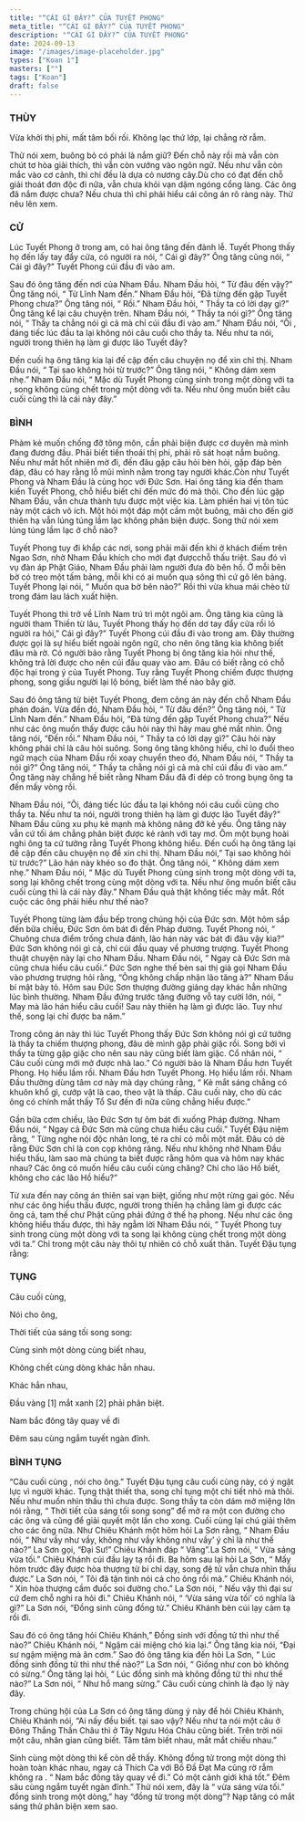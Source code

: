 ```yaml
---
title: "“CÁI GÌ ĐÂY?” CỦA TUYẾT PHONG"
meta_title: "“CÁI GÌ ĐÂY?” CỦA TUYẾT PHONG"
description: "“CÁI GÌ ĐÂY?” CỦA TUYẾT PHONG"
date: 2024-09-13
image: "/images/image-placeholder.jpg"
types: ["Koan 1"]
masters: [""]
tags: ["Koan"]
draft: false
---
```


### THÙY
Vừa khởi thị phi, mất tâm bối rối. Không lạc thứ lớp, lại chẳng rờ rẫm.

Thử nói xem, buông bỏ có phải là nắm giữ? Đến chỗ này rồi mà vẫn còn chút tơ hòa giải thích, thì vẫn còn vướng vào ngôn ngữ. Nếu như vẫn còn mắc vào cơ cảnh, thì chỉ đều là dựa cỏ nương cây.Dù cho có đạt đến chỗ giải thoát đơn độc đi nữa, vẫn chưa khỏi vạn dặm ngóng cổng làng. Các ông đã nắm được chưa? Nếu chưa thì chỉ phải hiểu cái công án rõ ràng này. Thử nêu lên xem.

### CỬ
Lúc Tuyết Phong ở trong am, có hai ông tăng đến đảnh lễ. Tuyết Phong thấy họ đến lấy tay đẩy cửa, có người ra nói, “ Cái gì đây?” Ông tăng cũng nói, “ Cái gì đây?” Tuyết Phong cúi đầu đi vào am.

Sau đó ông tăng đến nơi của Nham Đầu. Nham Đầu hỏi, “ Từ đâu đến vậy?” Ông tăng nói, “ Từ Lĩnh Nam đến.” Nham Đầu hỏi, “Đã từng đến gặp Tuyết Phong chưa?” Ông tăng nói, “ Rồi.” Nham Đầu hỏi, “ Thầy ta có lời dạy gì?” Ông tăng kể lại câu chuyện trên. Nham Đầu nói, “ Thầy ta nói gì?” Ông tăng nói, “ Thầy ta chẳng nói gì cả mà chỉ cúi đầu đi vào am.” Nham Đầu nói, “Ôi , đáng tiếc lúc đầu ta lại không nói câu cuối cho thầy ta. Nếu như ta nói, người trong thiên hạ làm gì được lão Tuyết đây?

Đến cuối hạ ông tăng kia lại đế cập đến câu chuyện nọ để xin chỉ thị. Nham Đầu nói, “ Tại sao không hỏi từ trước?” Ông tăng nói, “ Không dám xem nhẹ.” Nham Đầu nói, “ Mặc dù Tuyết Phong cùng sinh trong một dòng với ta , song không cùng chết trong một dòng với ta. Nếu như ông muốn biết câu cuối cùng thì là cái này đây.”

### BÌNH
Phàm kẻ muốn chống đỡ tông môn, cần phải biện được cơ duyên mà mình đang đương đầu. Phải biết tiến thoái thị phi, phải rõ sát hoạt nắm buông. Nếu như mắt hốt nhiên mờ đi, đến đâu gặp câu hỏi bèn hỏi, gặp đáp bèn đáp, đâu có hay rằng lỗ mũi mình nằm trong tay người khác.Còn như Tuyết Phong và Nham Đầu là cùng học với Đức Sơn. Hai ông tăng kia đến tham kiến Tuyết Phong, chỗ hiểu biết chỉ đến mức đó mà thôi. Cho đến lúc gặp Nham Đầu, vẫn chưa thành tựu được một việc kia. Làm phiền hai vị tôn túc này một cách vô ích. Một hỏi một đáp một cầm một buông, mãi cho đến giờ thiên hạ vẫn lúng túng lầm lạc không phân biện được. Song thử nói xem lúng túng lầm lạc ở chỗ nào?

Tuyết Phong tuy đi khắp các nơi, song phải mãi đến khi ở khách điếm trên Ngao Sơn, nhờ Nham Đầu khích cho mới đạt đượcchỗ thấu triệt. Sau đó vì vụ đàn áp Phật Giáo, Nham Đầu phải làm người đưa đò bên hồ. Ở mỗi bên bờ có treo một tấm bảng, mỗi khi có ai muốn qua sông thì cứ gõ lên bảng. Tuyết Phong lại nói, “ Muốn qua bờ bên nào?” Rồi thì vừa khua mái chèo từ trong đám lau lách xuất hiện.

Tuyết Phong thì trở về Lĩnh Nam trú trì một ngôi am. Ông tăng kia cũng là người tham Thiền từ lâu, Tuyết Phong thấy họ đến dơ tay đẩy cửa rồi ló người ra hỏi,” Cái gì đây?” Tuyết Phong cúi đầu đi vào trong am. Đây thường được gọi là sự hiểu biết ngoài ngôn ngữ, cho nên ông tăng kia không biết đâu mà rờ. Có người bảo rằng Tuyết Phong bị ông tăng kia hỏi như thế, không trả lời được cho nên cúi đầu quay vào am. Đâu có biết rằng có chỗ độc hại trong ý của Tuyết Phong. Tuy rằng Tuyết Phong chiếm được thượng phong, song giấu người lại lộ bóng, biết làm thế nào bây giờ.

Sau đó ông tăng từ biệt Tuyết Phong, đem công án này đến chỗ Nham Đầu phán đoán. Vừa đến đó, Nham Đầu hỏi, “ Từ đâu đến?” Ông tăng nói, “ Từ Lĩnh Nam đến.” Nham Đầu hỏi, “Đã từng đến gặp Tuyết Phong chưa?” Nếu như các ông muốn thấy được câu hỏi này thì hãy mau ghé mắt nhìn. Ông tăng nói, “Đến rồi.” Nham Đầu nói, “ Thầy ta có lời dạy gì?” Câu hỏi này không phải chỉ là câu hỏi suông. Song ông tăng không hiểu, chỉ lo đuổi theo ngữ mạch của Nham Đầu rồi xoay chuyển theo đó, Nham Đầu nói, “ Thầy ta nói gì?” Ông tăng nói, “ Thầy ta chẳng nói gì cả mà chỉ cúi đầu đi vào am.” Ông tăng này chẳng hề biết rằng Nham Đầu đã đi dép cỏ trong bụng ông ta đến mấy vòng rồi.

Nham Đầu nói, “Ôi, đáng tiếc lúc đầu ta lại không nói câu cuối cùng cho thầy ta. Nếu như ta nói, người trong thiên hạ làm gì được lão Tuyết đây?” Nham Đầu cũng xu phụ kẻ mạnh mà không nâng đỡ kẻ yếu. Ông tăng này vẫn cứ tối ám chẳng phân biệt được kẻ rành với tay mơ. Ôm một bụng hoài nghi ông ta cứ tưởng rằng Tuyết Phong không hiểu. Đến cuối hạ ông tăng lại đề cập đến câu chuyện nọ để xin chỉ thị. Nham Đầu nói,” Tại sao không hỏi từ trước?” Lão hán này khéo so đo thật. Ông tăng nói, “ Không dám xem nhẹ.” Nham Đầu nói, “ Mặc dù Tuyết Phong cùng sinh trong một dòng với ta, song lại không chết trong cùng một dòng với ta. Nếu như ông muốn biết câu cuối cùng thì là cái này đây.” Nham Đầu quả thật không tiếc mày mắt. Rốt cuộc các ông phải hiểu như thế nào?

Tuyết Phong từng làm đầu bếp trong chúng hội của Đức sơn. Một hôm sắp đến bữa chiều, Đức Sơn ôm bát đi đến Pháp đường. Tuyết Phong nói, “ Chuông chưa điểm trống chưa đánh, lão hán này vác bát đi đâu vậy kìa?” Đức Sơn không nói gì cả, chỉ cúi đầu quay về phương trượng. Tuyết Phong thuật chuyện này lại cho Nham Đầu. Nham Đầu nói, “ Ngay cả Đức Sơn mà cũng chưa hiểu câu cuối.” Đức Sơn nghe thế bèn sai thị giả gọi Nham Đầu vào phương trượng hỏi rằng, “Ông không chấp nhận lão tăng à?” Nham Đầu bí mật bày tỏ. Hôm sau Đức Sơn thượng đường giảng dạy khác hẳn những lúc bình thường. Nham Đầu đứng trước tăng đường vỗ tay cười lớn, nói, “ May mà lão hán hiểu câu cuối! Sau này thiên hạ làm gì được lão. Tuy như thế, song lại chỉ được ba năm.”

Trong công án này thì lúc Tuyết Phong thấy Đức Sơn không nói gì cứ tưởng là thầy ta chiếm thượng phong, đâu dè mình gặp phải giặc rồi. Song bởi vì thấy ta từng gặp giặc cho nên sau này cũng biết làm giặc. Cổ nhân nói, “ Câu cuối cùng mới mở được nhà lao.” Có người bảo là Nham Đầu hơn Tuyết Phong. Họ hiểu lầm rồi. Nham Đầu hơn Tuyết Phong. Họ hiểu lầm rồi. Nham Đầu thường dùng tâm cơ này mà dạy chúng rằng, “ Kẻ mắt sáng chẳng có khuôn khổ gì, cướp vật là cao, theo vật là thấp. Câu cuối này, cho dù các ông có chính mắt thấy Tổ Sư đến đi nữa cũng chẳng hiểu được.”

Gần bữa cơm chiều, lão Đức Sơn tự ôm bát đi xuống Pháp đường. Nham Đầu nói, “ Ngay cả Đức Sơn mà cũng chưa hiểu câu cuối.” Tuyết Đậu niệm rằng, “ Từng nghe nói độc nhãn long, té ra chỉ có mỗi một mắt. Đâu có dè rằng Đức Sơn chỉ là con cọp không răng. Nếu như không nhờ Nham Đầu hiểu thấu, làm sao mà chúng ta biết được rằng hôm qua và hôm nay khác nhau? Các ông có muốn hiểu câu cuối cùng chăng? Chỉ cho lão Hồ biết, không cho các lão Hồ hiểu?”

Từ xưa đến nay công án thiên sai vạn biệt, giống như một rừng gai góc. Nếu như các ông hiểu thấu được, người trong thiên hạ chẳng làm gì được các ông cả, tam thế chư Phật cũng phải đứng ở thế hạ phong. Nếu như các ông không hiểu thấu được, thì hãy ngẫm lời Nham Đầu nói, “ Tuyết Phong tuy sinh trong cùng một dòng với ta song lại không cùng chết trong một dòng với ta.” Chỉ trong một câu này thôi tự nhiên có chỗ xuất thân. Tuyết Đậu tụng rằng:

### TỤNG

Câu cuối cùng,

Nói cho ông,

Thời tiết của sáng tối song song:

Cùng sinh một dòng cùng biết nhau,

Không chết cùng dòng khác hẳn nhau.

Khác hẳn nhau,

Đầu vàng [1] mắt xanh [2] phải phân biệt.

Nam bắc đông tây quay về đi

Đêm sau cùng ngắm tuyết ngàn đỉnh.

### BÌNH TỤNG
“Câu cuối cùng , nói cho ông.” Tuyết Đậu tụng câu cuối cùng này, có ý ngật lực vì người khác. Tụng thật thiết tha, song chỉ tụng một chi tiết nhỏ mà thôi. Nếu như muốn nhìn thấu thì chưa được. Song thầy ta còn dám mở miệng lớn nói rằng, “ Thời tiết của sáng tối song song” để mở ra một con đường cho các ông và cũng để giải quyết một lần cho xong. Cuối cùng lại chú giải thêm cho các ông nữa. Như Chiêu Khánh một hôm hỏi La Sơn rằng, “ Nham Đầu nói, “ Như vầy như vầy, không như vầy không như vầy’ ý chỉ là như thế nào?” La Sơn gọi, “Đại Sư!” Chiêu Khánh đáp “ Vâng”.La Sơn nói, “ Vừa sáng vừa tối.” Chiêu Khánh cúi đầu lạy tạ rồi đi. Ba hôm sau lại hỏi La Sơn, “ Mấy hôm trước đây được hòa thượng từ bi chỉ dạy, song đệ tử vẫn chưa nhìn thấu được.” La Sơn nói, “ Tôi đã tận tình nói cả cho ông rồi mà.” Chiêu Khánh nói, “ Xin hòa thượng cầm đuốc soi đường cho.” La Sơn nói, “ Nếu vậy thì đại sư cứ đem chỗ nghi ra hỏi đi.” Chiêu Khánh nói, “ ‘Vừa sáng vừa tối’ có nghĩa là gì?” La Sơn nói, “Đồng sinh cũng đồng tử.” Chiêu Khánh bèn cúi lạy cảm tạ rồi đi.

Sau đó có ông tăng hỏi Chiêu Khánh,” Đồng sinh với đồng tử thì như thế nào?” Chiêu Khánh nói, “ Ngậm cái miệng chó kia lại.” Ông tăng kia nói, “Đại sư ngậm miệng mà ăn cơm.” Sao đó ông tăng kia đến hỏi La Sơn, “ Lúc đồng sinh đồng tử thì như thế nào?” La Sơn nói, “ Giống như con bò không có sừng.” Ông tăng lại hỏi, “ Lúc đồng sinh mà không đồng tử thì như thế nào?” La Sơn nói, “ Như hổ mang sừng.” Câu cuối cùng chính là đạo lý này đây.

Trong chúng hội của La Sơn có ông tăng dùng ý này để hỏi Chiêu Khánh, Chiêu Khánh nói, “Ai nấy đều biết. tại sao vậy? Nếu như ta nói một câu ở Đông Thắng Thần Châu thì ở Tây Ngưu Hóa Châu cũng biết. Trên trời nói một câu, nhân gian cũng biết. Tâm tâm biết nhau, mắt mắt chiếu nhau.”

Sinh cùng một dòng thì kể còn dễ thấy. Không đồng tử trong một dòng thì hoàn toàn khác nhau, ngay cả Thích Ca với Bồ Đầ Đạt Ma cũng rờ rẫm không ra . “ Nam bắc đông tây quay về đi.” Có một cảnh giới khá tốt.” Đêm sâu cùng ngắm tuyết ngàn đỉnh.” Thử nói xem, đây là “ vừa sáng vừa tối.” đồng sinh trong một dòng,” hay “đồng tử trong một dòng”? Nạp tăng có mắt sáng thử phân biện xem sao.





